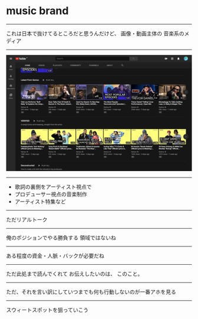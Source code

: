 # music brand

---

これは日本で抜けてるところだと思うんだけど、
画像・動画主体の
音楽系のメディア

---

![a](assets/a.png)

---

- 歌詞の裏側をアーティスト視点で
- プロデューサー視点の音楽制作
- アーティスト特集など

---

ただリアルトーク

---

俺のポジションでやる勝負する
領域ではないね

---

ある程度の資金・人脈・バックが必要だね

---

ただ此処まで読んでくれて
お伝えしたいのは、
このこと。

---

ただ、それを言い訳にしていつまでも何も行動しないのが一番アホを見る

---

スウィートスポットを狙っていこう
